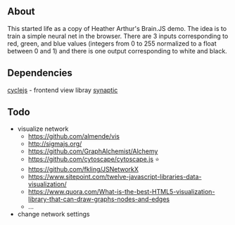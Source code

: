 ## About

This started life as a copy of Heather Arthur's Brain.JS demo.  The idea is to train a simple neural net in the browser.  There are 3 inputs corresponding to red, green, and blue values (integers from 0 to 255 normalized to a float between 0 and 1) and there is one output corresponding to white and black.

## Dependencies

[cyclejs](https://github.com/cyclejs/cyclejs/tree/master/examples) - frontend view libray
[synaptic](https://github.com/cazala/synaptic/wiki)

## Todo

- visualize network
  - https://github.com/almende/vis
  - http://sigmajs.org/
  - https://github.com/GraphAlchemist/Alchemy
  - https://github.com/cytoscape/cytoscape.js :star:
  - https://github.com/fkling/JSNetworkX
  - https://www.sitepoint.com/twelve-javascript-libraries-data-visualization/
  - https://www.quora.com/What-is-the-best-HTML5-visualization-library-that-can-draw-graphs-nodes-and-edges
  - ...
- change network settings
